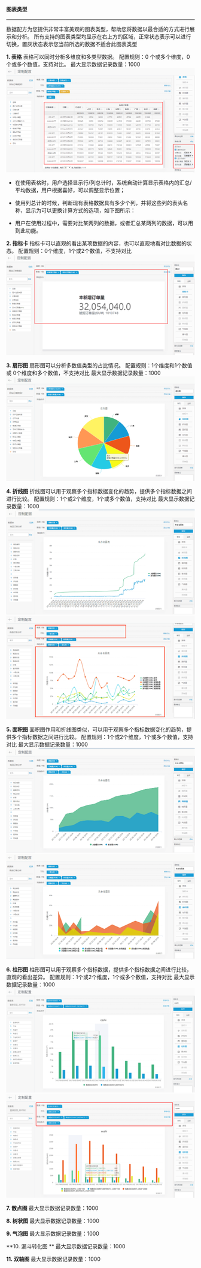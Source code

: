 #### 图表类型

----
数据配方为您提供非常丰富美观的图表类型，帮助您将数据以最合适的方式进行展示和分析。
所有支持的图表类型均显示在右上方的区域，正常状态表示可以进行切换，置灰状态表示您当前所选的数据不适合此图表类型

**1. 表格**
表格可以同时分析多维度和多类型数据。
配置规则：0 个或多个维度，0 个或多个数值，支持对比。
最大显示数据记录数量：1000
![](/assets/表格类型.png)
 * 在使用表格时，用户选择显示行/列总计时，系统自动计算显示表格内的汇总/平均数据，用户根据喜好，可以调整显示位置；

 * 使用列总计的时候，判断现有表格数据具有多少个列，并将这些列的表头名称，显示为可以更换计算方式的选项，如下图所示：

 * 用户在使用过程中，需要对比某两列的数据，或者汇总某两列的数据，可以用到此功能。

**2. 指标卡**
指标卡可以直观的看出某项数据的内容，也可以直观地看对比数据的状态。
配置规则：0个维度，1个或2个数值，不支持对比
![](/assets/指标卡类型.png)

**3. 扇形图**
扇形图可以分析多数值类型的占比情况。
配置规则：1个维度和1个数值 或 0个维度和多个数值，不支持对比
最大显示数据记录数量：1000
![](/assets/扇形图类型.png)

**4. 折线图**
折线图可以用于观察多个指标数据变化的趋势，提供多个指标数据之间进行比较。
配置规则：1个或2个维度，1个或多个数值，支持对比
最大显示数据记录数量：1000
![](/assets/折线图类型.png)
![](/assets/折线图类型（对比）.png)

**5. 面积图**
面积图作用和折线图类似，可以用于观察多个指标数据变化的趋势，提供多个指标数据之间进行比较。
配置规则：1个或2个维度，1个或多个数值，支持对比
最大显示数据记录数量：1000
![](/assets/面积图类型.png)
![](/assets/面积图类型（对比）.png)

**6. 柱形图**
柱形图可以用于观察多个指标数据，提供多个指标数据之间进行比较，直观的看出差异。
配置规则：1个或2个维度，1个或多个数值，支持对比
最大显示数据记录数量：1000
![](/assets/柱形图类型.png)
![](/assets/柱形图类型（对比）.png)

**7. 散点图**
最大显示数据记录数量：1000

**8. 树状图**
最大显示数据记录数量：1000

**9. 气泡图**
最大显示数据记录数量：1000

**10. 漏斗转化图 **
最大显示数据记录数量：1000

**11. 双轴图**
最大显示数据记录数量：1000
